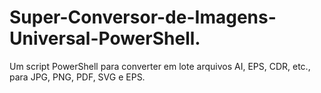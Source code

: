 # Super-Conversor-de-Imagens-Universal-PowerShell.
Um script PowerShell para converter em lote arquivos AI, EPS, CDR, etc., para JPG, PNG, PDF, SVG e EPS.
